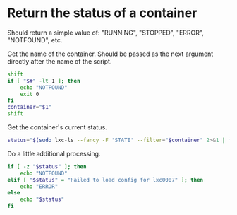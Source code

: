 # Return the status of a container

Should return a simple value of: "RUNNING", "STOPPED", "ERROR", "NOTFOUND", etc.

Get the name of the container. Should be passed as the next argument directly after the name of the script.
```bash
shift
if [ "$#" -lt 1 ]; then
    echo "NOTFOUND"
	exit 0
fi
container="$1"
shift
```

Get the container's current status.
```bash
status="$(sudo lxc-ls --fancy -F 'STATE' --filter="$container" 2>&1 | tail -n 1 | sed 's/ *$//')"
```

Do a little additional processing.
```bash
if [ -z "$status" ]; then
    echo "NOTFOUND"
elif [ "$status" = "Failed to load config for lxc0007" ]; then
    echo "ERROR"
else
    echo "$status"
fi
```